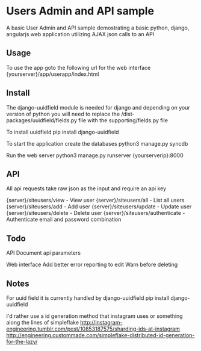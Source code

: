 Users Admin and API sample
==========================

A basic User Admin and API sample demostrating a basic python, django, angularjs web application utilizing AJAX json calls to an API

Usage
---

To use the app goto the following url for the web interface
{yourserver}/app/userapp/index.html

Install 
---
The django-uuidfield module is needed for django and depending on your version of python you will need to replace the /dist-packages/uuidfield/fields.py file with the supporting/fields.py file

To install uuidfield
pip install django-uuidfield

To start the application create the databases
python3 manage.py syncdb

Run the web server
python3 manage.py runserver {yourserverip}:8000


API
---

All api requests take raw json as the input and require an api key

{server}/siteusers/view - View user
{server}/siteusers/all - List all users
{server}/siteusers/add - Add user
{server}/siteusers/update - Update user
{server}/siteusers/delete - Delete user
{server}/siteusers/authenticate - Authenticate email and password combination


Todo
---

API
Document api parameters

Web interface
Add better error reporting to edit
Warn before deleting

Notes
---

For uuid field it is currently handled by django-uuidfield
pip install django-uuidfield

I'd rather use a id generation method that instagram uses or something along the lines of simpleflake
http://instagram-engineering.tumblr.com/post/10853187575/sharding-ids-at-instagram
http://engineering.custommade.com/simpleflake-distributed-id-generation-for-the-lazy/

